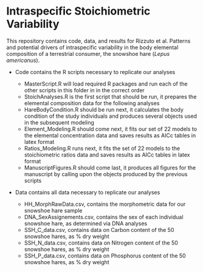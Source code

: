 # Intraspecific Stoichiometric Variability
This repository contains code, data, and results for Rizzuto et al. Patterns and potential drivers of intraspecific variability in the body elemental composition of a terrestrial consumer, the snowshoe hare (_Lepus americanus_).

* Code contains the R scripts necessary to replicate our analyses
  * MasterScript.R will load required R packages and run each of the other scripts in this folder in in the correct order
  * StoichAnalyses.R is the first script that should be run, it prepares the elemental composition data for the following analyses
  * HareBodyCondition.R should be run next, it calculates the body condition of the study individuals and produces several objects used in the subsequent modeling
  * Element_Modeling.R should come next, it fits our set of 22 models to the elemental concentration data and saves results as AICc tables in latex format
  * Ratios_Modeling.R runs next, it fits the set of 22 models to the stoichiometric ratios data and saves results as AICc tables in latex format
  * ManuscriptFigures.R should come last, it produces all figures for the manuscript by calling upon the objects produced by the previous scripts

* Data contains all data necessary to replicate our analyses
  * HH_MorphRawData.csv, contains the morphometric data for our snowshoe hare sample
  * DNA_SexAssignements.csv, contains the sex of each individual snowshoe hare, as determined via DNA analyses
  * SSH_C_data.csv, contains data on Carbon content of the 50 snowshoe hares, as % dry weight
  * SSH_N_data.csv, contains data on Nitrogen content of the 50 snowshoe hares, as % dry weight
  * SSH_P_data.csv, contains data on Phosphorus content of the 50 snowshoe hares, as % dry weight
